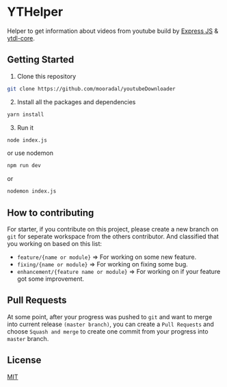 # YTHelper

Helper to get information about videos from youtube build by [Express JS](https://expressjs.com/) & [ytdl-core](https://github.com/blasten/turn.js).

## Getting Started

1. Clone this repository
```bash
git clone https://github.com/mooradal/youtubeDownloader
```

2. Install all the packages and dependencies
```bash
yarn install
```

3. Run it
```bash
node index.js
```

or use nodemon

```bash
npm run dev
```
or
```bash
nodemon index.js
```

## How to contributing
For starter, if you contribute on this project, please create a new branch on `git` for seperate
workspace from the others contributor. And classified that you working on based on this list:
- `feature/{name or module}` => For working on some new feature.
- `fixing/{name or module}` => For working on fixing some bug.
- `enhancement/{feature name or module}` => For working on if your feature got some improvement.

## Pull Requests
At some point, after your progress was pushed to `git` and want to merge into current release `(master branch)`,
you can create a `Pull Requests` and choose `Squash and merge` to create one commit from your progress
into `master` branch. 

## License

[MIT](https://choosealicense.com/licenses/mit/)
